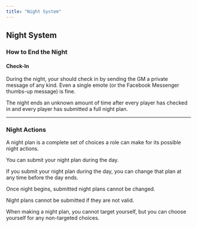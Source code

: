 ```yaml
---
title: "Night System"
---
```


## Night System

### How to End the Night

#### Check-In

During the night, your should check in by sending the GM a private message of any kind. Even a single emote (or the Facebook Messenger thumbs-up message) is fine.

The night ends an unknown amount of time after every player has checked in and every player has submitted a full night plan.

----

### Night Actions

A night plan is a complete set of choices a role can make for its possible night actions.

You can submit your night plan during the day.

If you submit your night plan during the day, you can change that plan at any time before the day ends.

Once night begins, submitted night plans cannot be changed.

Night plans cannot be submitted if they are not valid.

When making a night plan, you cannot target yourself, but you can choose yourself for any non-targeted choices.

